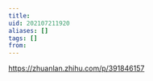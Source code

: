 ```yaml
---
title: 
uid: 202107211920
aliases: []
tags: []
from: 
---
```

https://zhuanlan.zhihu.com/p/391846157